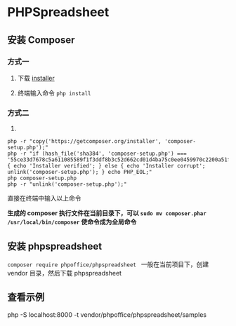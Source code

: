 # PHPSpreadsheet

## 安装 Composer

### 方式一

1. 下载 [installer](https://getcomposer.org/installer)

2. 终端输入命令 `php install`

### 方式二

1.

```shell
php -r "copy('https://getcomposer.org/installer', 'composer-setup.php');"
php -r "if (hash_file('sha384', 'composer-setup.php') === '55ce33d7678c5a611085589f1f3ddf8b3c52d662cd01d4ba75c0ee0459970c2200a51f492d557530c71c15d8dba01eae') { echo 'Installer verified'; } else { echo 'Installer corrupt'; unlink('composer-setup.php'); } echo PHP_EOL;"
php composer-setup.php
php -r "unlink('composer-setup.php');"
```

直接在终端中输入以上命令

**生成的 composer 执行文件在当前目录下，可以 `sudo mv composer.phar /usr/local/bin/composer` 使命令成为全局命令**

## 安装 phpspreadsheet

`composer require phpoffice/phpspreadsheet `
一般在当前项目下，创建 vendor 目录，然后下载 phpspreadsheet

## 查看示例

php -S localhost:8000 -t vendor/phpoffice/phpspreadsheet/samples
